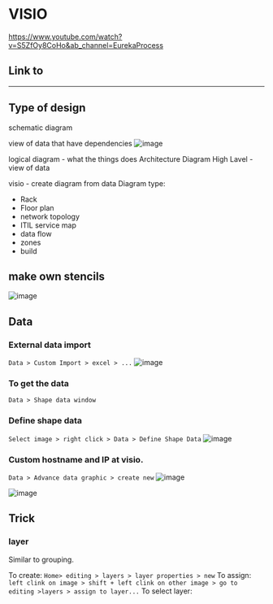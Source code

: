 # VISIO

https://www.youtube.com/watch?v=S5ZfOy8CoHo&ab_channel=EurekaProcess
## Link to 

---
## Type of design
schematic diagram

view of data that have dependencies
![image](https://user-images.githubusercontent.com/83261924/212737738-adb811c8-7d54-4d18-9ae4-16d05aea44fc.png)

logical  diagram - what the things does
Architecture Diagram
High Lavel - view of data

visio - create diagram from data
Diagram type:
* Rack
* Floor plan
* network topology 
* ITIL service map
* data flow
* zones
* build

## make own stencils
![image](https://user-images.githubusercontent.com/83261924/212738898-536cc89e-1c61-4c69-9dd4-caca7040cf9d.png)


## Data
### External data import
``` Data > Custom Import > excel > ... ```
![image](https://user-images.githubusercontent.com/83261924/212777019-7d960304-009b-479a-8286-c77a75c99cf0.png)

### To get the data
```Data > Shape data window ```

### Define shape data
``` Select image > right click > Data > Define Shape Data ```
![image](https://user-images.githubusercontent.com/83261924/214344789-d7caa184-4092-485a-a6bd-95298b71d400.png)


### Custom hostname and IP at visio.
``` Data > Advance data graphic > create new ```
![image](https://user-images.githubusercontent.com/83261924/214345141-87fb6576-830c-4818-908c-f8a5bbabd094.png)

![image](https://user-images.githubusercontent.com/83261924/212779158-3a505751-de0e-48e1-81dd-ab125b81d90f.png)


## Trick
### layer
Similar to grouping.

To create:
``` Home> editing > layers > layer properties > new ```
To assign:
``` left clink on image > shift + left clink on other image > go to editing >layers > assign to layer... ```
To select layer:
``` Home > editing > select by type > choose layer






